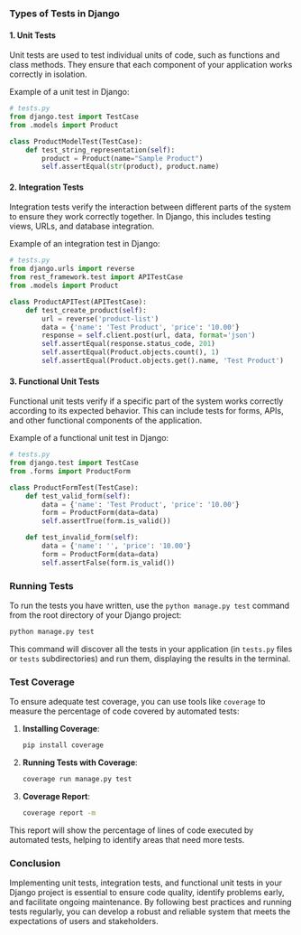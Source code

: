 ### Types of Tests in Django

#### 1. Unit Tests

Unit tests are used to test individual units of code, such as functions and class methods. They ensure that each component of your application works correctly in isolation.

Example of a unit test in Django:

```python
# tests.py
from django.test import TestCase
from .models import Product

class ProductModelTest(TestCase):
    def test_string_representation(self):
        product = Product(name="Sample Product")
        self.assertEqual(str(product), product.name)
```

#### 2. Integration Tests

Integration tests verify the interaction between different parts of the system to ensure they work correctly together. In Django, this includes testing views, URLs, and database integration.

Example of an integration test in Django:

```python
# tests.py
from django.urls import reverse
from rest_framework.test import APITestCase
from .models import Product

class ProductAPITest(APITestCase):
    def test_create_product(self):
        url = reverse('product-list')
        data = {'name': 'Test Product', 'price': '10.00'}
        response = self.client.post(url, data, format='json')
        self.assertEqual(response.status_code, 201)
        self.assertEqual(Product.objects.count(), 1)
        self.assertEqual(Product.objects.get().name, 'Test Product')
```

#### 3. Functional Unit Tests

Functional unit tests verify if a specific part of the system works correctly according to its expected behavior. This can include tests for forms, APIs, and other functional components of the application.

Example of a functional unit test in Django:

```python
# tests.py
from django.test import TestCase
from .forms import ProductForm

class ProductFormTest(TestCase):
    def test_valid_form(self):
        data = {'name': 'Test Product', 'price': '10.00'}
        form = ProductForm(data=data)
        self.assertTrue(form.is_valid())

    def test_invalid_form(self):
        data = {'name': '', 'price': '10.00'}
        form = ProductForm(data=data)
        self.assertFalse(form.is_valid())
```

### Running Tests

To run the tests you have written, use the `python manage.py test` command from the root directory of your Django project:

```bash
python manage.py test
```

This command will discover all the tests in your application (in `tests.py` files or `tests` subdirectories) and run them, displaying the results in the terminal.

### Test Coverage

To ensure adequate test coverage, you can use tools like `coverage` to measure the percentage of code covered by automated tests:

1. **Installing Coverage**:

   ```bash
   pip install coverage
   ```

2. **Running Tests with Coverage**:

   ```bash
   coverage run manage.py test
   ```

3. **Coverage Report**:

   ```bash
   coverage report -m
   ```

This report will show the percentage of lines of code executed by automated tests, helping to identify areas that need more tests.

### Conclusion

Implementing unit tests, integration tests, and functional unit tests in your Django project is essential to ensure code quality, identify problems early, and facilitate ongoing maintenance. By following best practices and running tests regularly, you can develop a robust and reliable system that meets the expectations of users and stakeholders.